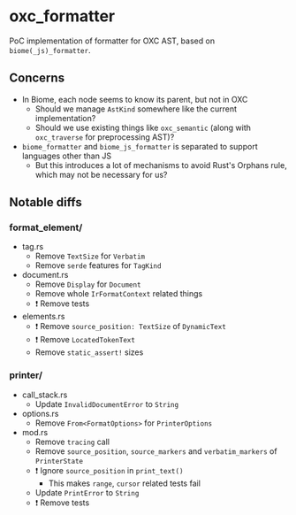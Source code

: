 # oxc_formatter

PoC implementation of formatter for OXC AST, based on `biome(_js)_formatter`.

## Concerns

- In Biome, each node seems to know its parent, but not in OXC
  - Should we manage `AstKind` somewhere like the current implementation?
  - Should we use existing things like `oxc_semantic` (along with `oxc_traverse` for preprocessing AST)?
- `biome_formatter` and `biome_js_formatter` is separated to support languages other than JS
  - But this introduces a lot of mechanisms to avoid Rust's Orphans rule, which may not be necessary for us?

## Notable diffs

### format_element/
- tag.rs
  - Remove `TextSize` for `Verbatim`
  - Remove `serde` features for `TagKind`
- document.rs
  - Remove `Display` for `Document`
  - Remove whole `IrFormatContext` related things
  - ❗️ Remove tests
- elements.rs
  - ❗️ Remove `source_position: TextSize` of `DynamicText`
  - ❗️ Remove `LocatedTokenText`
  - Remove `static_assert!` sizes

### printer/
- call_stack.rs
  - Update `InvalidDocumentError` to `String`
- options.rs
  - Remove `From<FormatOptions>` for `PrinterOptions`
- mod.rs
  - Remove `tracing` call
  - Remove `source_position`, `source_markers` and `verbatim_markers` of `PrinterState`
  - ❗️ Ignore `source_position` in `print_text()`
    - This makes `range`, `cursor` related tests fail
  - Update `PrintError` to `String`
  - ❗️ Remove tests

